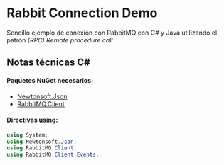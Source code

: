 # Rabbit Connection Demo
Sencillo ejemplo de conexión con RabbitMQ con C# y Java utilizando el patrón _(RPC) Remote procedure call_

## 

## Notas técnicas C#
#### Paquetes NuGet necesarios:

- [Newtonsoft.Json](https://www.nuget.org/packages/Newtonsoft.Json/)
- [RabbitMQ.Client](https://www.nuget.org/packages/RabbitMQ.Client/)

#### Directivas using:
```c#
using System;
using Newtonsoft.Json;
using RabbitMQ.Client;
using RabbitMQ.Client.Events;
```
